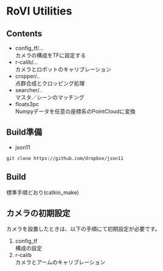 # RoVI Utilities

## Contents

- config_tf/...  
カメラの構成をTFに設定する
- r-calib/...  
カメラとロボットのキャリブレーション
- cropper/..  
点群合成とクロッピング処理
- searcher/..  
マスタ／シーンのマッチング 
- floats3pc  
Numpyデータを任意の座標系のPointCloudに変換

## Build準備  
- json11  
~~~
git clone https://github.com/dropbox/json11
~~~

## Build
標準手順どおり(catkin_make)

## カメラの初期設定  
カメラを設置したときは、以下の手順にて初期設定が必要です。

1. config_tf  
構成の設定
2. r-calib  
カメラとアームのキャリブレーション
